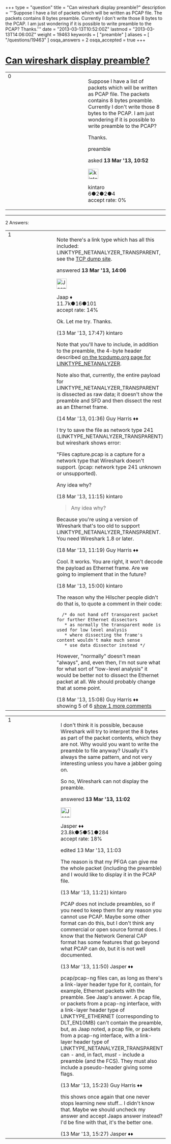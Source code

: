 +++
type = "question"
title = "Can wireshark display preamble?"
description = '''Suppose I have a list of packets which will be written as PCAP file. The packets contains 8 bytes preamble. Currently I don&#x27;t write those 8 bytes to the PCAP. I am just wondering if it is possible to write preamble to the PCAP? Thanks.'''
date = "2013-03-13T10:52:00Z"
lastmod = "2013-03-13T14:06:00Z"
weight = 19463
keywords = [ "preamble" ]
aliases = [ "/questions/19463" ]
osqa_answers = 2
osqa_accepted = true
+++

<div class="headNormal">

# [Can wireshark display preamble?](/questions/19463/can-wireshark-display-preamble)

</div>

<div id="main-body">

<div id="askform">

<table id="question-table" style="width:100%;"><colgroup><col style="width: 50%" /><col style="width: 50%" /></colgroup><tbody><tr class="odd"><td style="width: 30px; vertical-align: top"><div class="vote-buttons"><div id="post-19463-score" class="post-score" title="current number of votes">0</div><div id="favorite-count" class="favorite-count"></div></div></td><td><div id="item-right"><div class="question-body"><p>Suppose I have a list of packets which will be written as PCAP file. The packets contains 8 bytes preamble. Currently I don't write those 8 bytes to the PCAP. I am just wondering if it is possible to write preamble to the PCAP?</p><p>Thanks.</p></div><div id="question-tags" class="tags-container tags">preamble</div><div id="question-controls" class="post-controls"></div><div class="post-update-info-container"><div class="post-update-info post-update-info-user"><p>asked <strong>13 Mar '13, 10:52</strong></p><img src="https://secure.gravatar.com/avatar/d92822259e255fc18dcce53ae5403331?s=32&amp;d=identicon&amp;r=g" class="gravatar" width="32" height="32" alt="kintaro&#39;s gravatar image" /><p>kintaro<br />
<span class="score" title="6 reputation points">6</span><span title="2 badges"><span class="badge1">●</span><span class="badgecount">2</span></span><span title="2 badges"><span class="silver">●</span><span class="badgecount">2</span></span><span title="4 badges"><span class="bronze">●</span><span class="badgecount">4</span></span><br />
<span class="accept_rate" title="Rate of the user&#39;s accepted answers">accept rate:</span> <span title="kintaro has no accepted answers">0%</span></p></div></div><div id="comments-container-19463" class="comments-container"></div><div id="comment-tools-19463" class="comment-tools"></div><div class="clear"></div><div id="comment-19463-form-container" class="comment-form-container"></div><div class="clear"></div></div></td></tr></tbody></table>

------------------------------------------------------------------------

<div class="tabBar">

<span id="sort-top"></span>

<div class="headQuestions">

2 Answers:

</div>

</div>

<span id="19474"></span>

<div id="answer-container-19474" class="answer accepted-answer">

<table style="width:100%;"><colgroup><col style="width: 50%" /><col style="width: 50%" /></colgroup><tbody><tr class="odd"><td style="width: 30px; vertical-align: top"><div class="vote-buttons"><div id="post-19474-score" class="post-score" title="current number of votes">1</div></div></td><td><div class="item-right"><div class="answer-body"><p>Note there's a link type which has all this included: LINKTYPE_NETANALYZER_TRANSPARENT, see the <a href="http://www.tcpdump.org/linktypes.html">TCP dump site</a>.</p></div><div class="answer-controls post-controls"></div><div class="post-update-info-container"><div class="post-update-info post-update-info-user"><p>answered <strong>13 Mar '13, 14:06</strong></p><img src="https://secure.gravatar.com/avatar/2337f0406681e5c72ea0e6f1f0d6c0b0?s=32&amp;d=identicon&amp;r=g" class="gravatar" width="32" height="32" alt="Jaap&#39;s gravatar image" /><p>Jaap ♦<br />
<span class="score" title="11680 reputation points"><span>11.7k</span></span><span title="16 badges"><span class="silver">●</span><span class="badgecount">16</span></span><span title="101 badges"><span class="bronze">●</span><span class="badgecount">101</span></span><br />
<span class="accept_rate" title="Rate of the user&#39;s accepted answers">accept rate:</span> <span title="Jaap has 155 accepted answers">14%</span></p></div></div><div id="comments-container-19474" class="comments-container"><span id="19484"></span><div id="comment-19484" class="comment"><div id="post-19484-score" class="comment-score"></div><div class="comment-text"><p>Ok. Let me try. Thanks.</p></div><div id="comment-19484-info" class="comment-info"><span class="comment-age">(13 Mar '13, 17:47)</span> kintaro</div></div><span id="19490"></span><div id="comment-19490" class="comment"><div id="post-19490-score" class="comment-score"></div><div class="comment-text"><p>Note that you'll have to include, in addition to the preamble, the 4-byte header described <a href="http://www.tcpdump.org/linktypes/LINKTYPE_NETANALYZER.html">on the tcpdump.org page for LINKTYPE_NETANALYZER</a>.</p><p>Note also that, currently, the entire payload for LINKTYPE_NETANALYZER_TRANSPARENT is dissected as raw data; it doesn't show the preamble and SFD and then dissect the rest as an Ethernet frame.</p></div><div id="comment-19490-info" class="comment-info"><span class="comment-age">(14 Mar '13, 01:36)</span> Guy Harris ♦♦</div></div><span id="19621"></span><div id="comment-19621" class="comment"><div id="post-19621-score" class="comment-score"></div><div class="comment-text"><p>I try to save the file as network type 241 (LINKTYPE_NETANALYZER_TRANSPARENT) but wireshark shows error:</p><p>"Files capture.pcap is a capture for a network type that Wireshark doesn't support. (pcap: network type 241 unknown or unsupported).</p><p>Any idea why?</p></div><div id="comment-19621-info" class="comment-info"><span class="comment-age">(18 Mar '13, 11:15)</span> kintaro</div></div><span id="19622"></span><div id="comment-19622" class="comment"><div id="post-19622-score" class="comment-score"></div><div class="comment-text"><blockquote><p>Any idea why?</p></blockquote><p>Because you're using a version of Wireshark that's too old to support LINKTYPE_NETANALYZER_TRANSPARENT. You need Wireshark 1.8 or later.</p></div><div id="comment-19622-info" class="comment-info"><span class="comment-age">(18 Mar '13, 11:19)</span> Guy Harris ♦♦</div></div><span id="19627"></span><div id="comment-19627" class="comment"><div id="post-19627-score" class="comment-score"></div><div class="comment-text"><p>Cool. It works. You are right, it won't decode the payload as Ethernet frame. Are we going to implement that in the future?</p></div><div id="comment-19627-info" class="comment-info"><span class="comment-age">(18 Mar '13, 15:00)</span> kintaro</div></div><span id="19628"></span><div id="comment-19628" class="comment not_top_scorer"><div id="post-19628-score" class="comment-score"></div><div class="comment-text"><p>The reason why the Hilscher people didn't do that is, to quote a comment in their code:</p><pre><code>  /* do not hand off transparent packet for further Ethernet dissectors
   * as normally the transparent mode is used for low level analysis
   * where dissecting the frame&#39;s content wouldn&#39;t make much sense
   * use data dissector instead */</code></pre><p>However, "normally" doesn't mean "always", and, even then, I'm not sure what for what sort of "low-level analysis" it would be better not to dissect the Ethernet packet at all. We should probably change that at some point.</p></div><div id="comment-19628-info" class="comment-info"><span class="comment-age">(18 Mar '13, 15:08)</span> Guy Harris ♦♦</div></div></div><div id="comment-tools-19474" class="comment-tools"><span class="comments-showing"> showing 5 of 6 </span> <a href="#" class="show-all-comments-link">show 1 more comments</a></div><div class="clear"></div><div id="comment-19474-form-container" class="comment-form-container"></div><div class="clear"></div></div></td></tr></tbody></table>

</div>

<span id="19464"></span>

<div id="answer-container-19464" class="answer">

<table style="width:100%;"><colgroup><col style="width: 50%" /><col style="width: 50%" /></colgroup><tbody><tr class="odd"><td style="width: 30px; vertical-align: top"><div class="vote-buttons"><div id="post-19464-score" class="post-score" title="current number of votes">1</div></div></td><td><div class="item-right"><div class="answer-body"><p>I don't think it is possible, because Wireshark will try to interpret the 8 bytes as part of the packet contents, which they are not. Why would you want to write the preamble to file anyway? Usually it's always the same pattern, and not very interesting unless you have a jabber going on.</p><p>So no, Wireshark can not display the preamble.</p></div><div class="answer-controls post-controls"></div><div class="post-update-info-container"><div class="post-update-info post-update-info-user"><p>answered <strong>13 Mar '13, 11:02</strong></p><img src="https://secure.gravatar.com/avatar/c578ba2967741f25aebd6afef702f432?s=32&amp;d=identicon&amp;r=g" class="gravatar" width="32" height="32" alt="Jasper&#39;s gravatar image" /><p>Jasper ♦♦<br />
<span class="score" title="23806 reputation points"><span>23.8k</span></span><span title="5 badges"><span class="badge1">●</span><span class="badgecount">5</span></span><span title="51 badges"><span class="silver">●</span><span class="badgecount">51</span></span><span title="284 badges"><span class="bronze">●</span><span class="badgecount">284</span></span><br />
<span class="accept_rate" title="Rate of the user&#39;s accepted answers">accept rate:</span> <span title="Jasper has 263 accepted answers">18%</span></p></div><div class="post-update-info post-update-info-edited"><p>edited 13 Mar '13, 11:03</p></div></div><div id="comments-container-19464" class="comments-container"><span id="19466"></span><div id="comment-19466" class="comment"><div id="post-19466-score" class="comment-score"></div><div class="comment-text"><p>The reason is that my PFGA can give me the whole packet (including the preamble) and I would like to display it in the PCAP file.</p></div><div id="comment-19466-info" class="comment-info"><span class="comment-age">(13 Mar '13, 11:21)</span> kintaro</div></div><span id="19467"></span><div id="comment-19467" class="comment"><div id="post-19467-score" class="comment-score"></div><div class="comment-text"><p>PCAP does not include preambles, so if you need to keep them for any reason you cannot use PCAP. Maybe some other format can do this, but I don't think any commercial or open source format does. I know that the Network General CAP format has some features that go beyond what PCAP can do, but it is not well documented.</p></div><div id="comment-19467-info" class="comment-info"><span class="comment-age">(13 Mar '13, 11:50)</span> Jasper ♦♦</div></div><span id="19477"></span><div id="comment-19477" class="comment"><div id="post-19477-score" class="comment-score"></div><div class="comment-text"><p>pcap/pcap-ng files can, as long as there's a link-layer header type for it, contain, for example, Ethernet packets with the preamble. See Jaap's answer. A pcap file, or packets from a pcap-ng interface, with a link-layer header type of LINKTYPE_ETHERNET (corresponding to DLT_EN10MB) can't contain the preamble, but, as Jaap noted, a pcap file, or packets from a pcap-ng interface, with a link-layer header type of LINKTYPE_NETANALYZER_TRANSPARENT can - and, in fact, <em>must</em> - include a preamble (and the FCS). They must also include a pseudo-header giving some flags.</p></div><div id="comment-19477-info" class="comment-info"><span class="comment-age">(13 Mar '13, 15:23)</span> Guy Harris ♦♦</div></div><span id="19478"></span><div id="comment-19478" class="comment"><div id="post-19478-score" class="comment-score"></div><div class="comment-text"><p>this shows once again that one never stops learning new stuff... I didn't know that. Maybe we should uncheck my answer and accept Jaaps answer instead? I'd be fine with that, it's the better one.</p></div><div id="comment-19478-info" class="comment-info"><span class="comment-age">(13 Mar '13, 15:27)</span> Jasper ♦♦</div></div></div><div id="comment-tools-19464" class="comment-tools"></div><div class="clear"></div><div id="comment-19464-form-container" class="comment-form-container"></div><div class="clear"></div></div></td></tr></tbody></table>

</div>

<div class="paginator-container-left">

</div>

</div>

</div>

